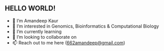## HELLO WORLD!


- 👋 I’m Amandeep Kaur
- 👀 I’m interested in Genomics, Bioinformatics & Computational Biology
- 🌱 I’m currently learning 
- 💞️ I’m looking to collaborate on 
- 📫 Reach out to me here (662amandeep@gmail.com)

<!---
662amandeep/662amandeep is a ✨ special ✨ repository because its `README.md` (this file) appears on your GitHub profile.
You can click the Preview link to take a look at your changes.
--->
